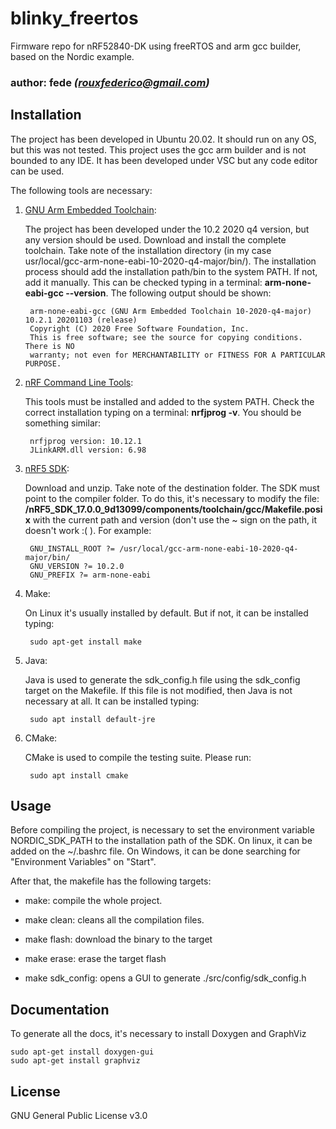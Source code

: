 # blinky_freertos

Firmware repo for nRF52840-DK using freeRTOS and arm gcc builder, based on the Nordic example.

### author: **fede** *(rouxfederico@gmail.com)*

## Installation

The project has been developed in Ubuntu 20.02. It should run on any OS, but this was not tested.
This project uses the gcc arm builder and is not bounded to any IDE. It has been developed under VSC but any code editor can be used.


The following tools are necessary:

1. [GNU Arm Embedded Toolchain](https://developer.arm.com/tools-and-software/open-source-software/developer-tools/gnu-toolchain/gnu-rm/downloads):

    The project has been developed under the 10.2 2020 q4 version, but any version should be used. 
    Download and install the complete toolchain. Take note of the installation directory (in my case usr/local/gcc-arm-none-eabi-10-2020-q4-major/bin/). The installation process should add the installation path/bin to the system PATH. If not, add it manually. This can be checked typing in a terminal: **arm-none-eabi-gcc --version**. The following output should be shown:

        arm-none-eabi-gcc (GNU Arm Embedded Toolchain 10-2020-q4-major) 10.2.1 20201103 (release)
        Copyright (C) 2020 Free Software Foundation, Inc.
        This is free software; see the source for copying conditions.  There is NO
        warranty; not even for MERCHANTABILITY or FITNESS FOR A PARTICULAR PURPOSE.


2. [nRF Command Line Tools](https://www.nordicsemi.com/Software-and-tools/Development-Tools/nRF-Command-Line-Tools):

    This tools must be installed and added to the system PATH. Check the correct installation typing on a terminal: **nrfjprog -v**. You should be something similar:

        nrfjprog version: 10.12.1 
        JLinkARM.dll version: 6.98

3. [nRF5 SDK](https://www.nordicsemi.com/Software-and-tools/Software/nRF5-SDK):

    Download and unzip. Take note of the destination folder.
    The SDK must point to the compiler folder. To do this, it's necessary to modify the file: **/nRF5_SDK_17.0.0_9d13099/components/toolchain/gcc/Makefile.posix** with the current path and version (don't use the ~ sign on the path, it doesn't work :( ). For example:

        GNU_INSTALL_ROOT ?= /usr/local/gcc-arm-none-eabi-10-2020-q4-major/bin/
        GNU_VERSION ?= 10.2.0
        GNU_PREFIX ?= arm-none-eabi

4. Make:

    On Linux it's usually installed by default. But if not, it can be installed typing:

        sudo apt-get install make

5. Java:

    Java is used to generate the sdk_config.h file using the sdk_config target on the Makefile. If this file is not modified, then Java is not necessary at all. It can be installed typing:

        sudo apt install default-jre

6. CMake:

    CMake is used to compile the testing suite. Please run:

        sudo apt install cmake

## Usage

Before compiling the project, is necessary to set the environment variable NORDIC_SDK_PATH to the installation path of the SDK. On linux, it can be added on the ~/.bashrc file. On Windows, it can be done searching for "Environment Variables" on "Start".

After that, the makefile has the following targets:

- make: compile the whole project.

- make clean: cleans all the compilation files.

- make flash: download the binary to the target

- make erase: erase the target flash

- make sdk_config: opens a GUI to generate ./src/config/sdk_config.h

## Documentation 

To generate all the docs, it's necessary to install Doxygen and GraphViz

	sudo apt-get install doxygen-gui
	sudo apt-get install graphviz

 ## License

 GNU General Public License v3.0